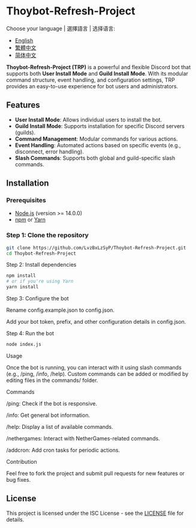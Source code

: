 # Thoybot-Refresh-Project

Choose your language | 選擇語言 | 选择语言:
- [English](README.md)
- [繁體中文](README.zh-TW.md)
- [简体中文](README.zh-CN.md)

**Thoybot-Refresh-Project (TRP)** is a powerful and flexible Discord bot that supports both **User Install Mode** and **Guild Install Mode**. With its modular command structure, event handling, and configuration settings, TRP provides an easy-to-use experience for bot users and administrators.

## Features
- **User Install Mode**: Allows individual users to install the bot.
- **Guild Install Mode**: Supports installation for specific Discord servers (guilds).
- **Command Management**: Modular commands for various actions.
- **Event Handling**: Automated actions based on specific events (e.g., disconnect, error handling).
- **Slash Commands**: Supports both global and guild-specific slash commands.

## Installation

### Prerequisites
- [Node.js](https://nodejs.org/) (version >= 14.0.0)
- [npm](https://npmjs.com/) or [Yarn](https://yarnpkg.com/)

### Step 1: Clone the repository

```bash
git clone https://github.com/LvzBxLzSyP/Thoybot-Refresh-Project.git
cd Thoybot-Refresh-Project
```

Step 2: Install dependencies

```bash
npm install
# or if you're using Yarn
yarn install
```

Step 3: Configure the bot

Rename config.example.json to config.json.

Add your bot token, prefix, and other configuration details in config.json.


Step 4: Run the bot

```bash
node index.js
```

Usage

Once the bot is running, you can interact with it using slash commands (e.g., /ping, /info, /help). Custom commands can be added or modified by editing files in the commands/ folder.

Commands

/ping: Check if the bot is responsive.

/info: Get general bot information.

/help: Display a list of available commands.

/nethergames: Interact with NetherGames-related commands.

/addcron: Add cron tasks for periodic actions.


Contribution

Feel free to fork the project and submit pull requests for new features or bug fixes.

## License

This project is licensed under the ISC License - see the [LICENSE](LICENSE) file for details.